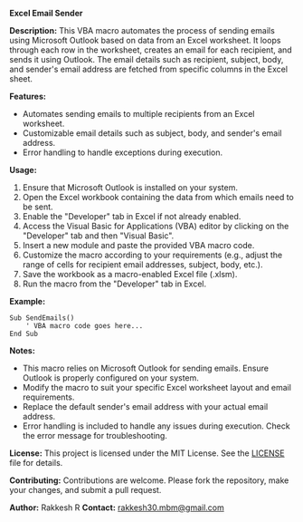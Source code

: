 **Excel Email Sender**

**Description:**
This VBA macro automates the process of sending emails using Microsoft Outlook based on data from an Excel worksheet. It loops through each row in the worksheet, creates an email for each recipient, and sends it using Outlook. The email details such as recipient, subject, body, and sender's email address are fetched from specific columns in the Excel sheet.

**Features:**
- Automates sending emails to multiple recipients from an Excel worksheet.
- Customizable email details such as subject, body, and sender's email address.
- Error handling to handle exceptions during execution.

**Usage:**
1. Ensure that Microsoft Outlook is installed on your system.
2. Open the Excel workbook containing the data from which emails need to be sent.
3. Enable the "Developer" tab in Excel if not already enabled.
4. Access the Visual Basic for Applications (VBA) editor by clicking on the "Developer" tab and then "Visual Basic".
5. Insert a new module and paste the provided VBA macro code.
6. Customize the macro according to your requirements (e.g., adjust the range of cells for recipient email addresses, subject, body, etc.).
7. Save the workbook as a macro-enabled Excel file (.xlsm).
8. Run the macro from the "Developer" tab in Excel.

**Example:**
```vba
Sub SendEmails()
    ' VBA macro code goes here...
End Sub
```

**Notes:**
- This macro relies on Microsoft Outlook for sending emails. Ensure Outlook is properly configured on your system.
- Modify the macro to suit your specific Excel worksheet layout and email requirements.
- Replace the default sender's email address with your actual email address.
- Error handling is included to handle any issues during execution. Check the error message for troubleshooting.

**License:**
This project is licensed under the MIT License. See the [LICENSE](LICENSE) file for details.

**Contributing:**
Contributions are welcome. Please fork the repository, make your changes, and submit a pull request.

**Author:**
Rakkesh R
**Contact:**
rakkesh30.mbm@gmail.com


